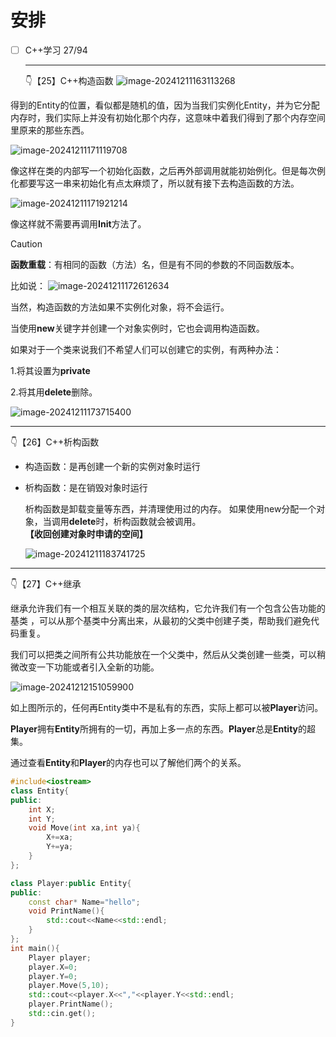 # 安排

- [ ] C++学习 27/94

  ---

  👇【25】C++构造函数
  ![image-20241211163113268](image\image-20241211163113268.png)

得到的Entity的位置，看似都是随机的值，因为当我们实例化Entity，并为它分配内存时，我们实际上并没有初始化那个内存，这意味中着我们得到了那个内存空间里原来的那些东西。

![image-20241211171119708](image\image-20241211171119708.png)

像这样在类的内部写一个初始化函数，之后再外部调用就能初始例化。但是每次例化都要写这一串来初始化有点太麻烦了，所以就有接下去构造函数的方法。

![image-20241211171921214](image\image-20241211171921214.png)

像这样就不需要再调用**Init**方法了。

> [!CAUTION]
>
> **函数重载**：有相同的函数（方法）名，但是有不同的参数的不同函数版本。 

比如说：
![image-20241211172612634](image\image-20241211172612634.png)

当然，构造函数的方法如果不实例化对象，将不会运行。

当使用**new**关键字并创建一个对象实例时，它也会调用构造函数。

如果对于一个类来说我们不希望人们可以创建它的实例，有两种办法：

1.将其设置为**private**

2.将其用**delete**删除。

![image-20241211173715400](image\image-20241211173715400.png)

---

 👇【26】C++析构函数

- 构造函数：是再创建一个新的实例对象时运行

- 析构函数：是在销毁对象时运行

  析构函数是卸载变量等东西，并清理使用过的内存。 如果使用new分配一个对象，当调用**delete**时，析构函数就会被调用。 **【收回创建对象时申请的空间】**

  ![image-20241211183741725](image\image-20241211183741725.png)

---

 👇【27】C++继承

继承允许我们有一个相互关联的类的层次结构，它允许我们有一个包含公告功能的基类 ，可以从那个基类中分离出来，从最初的父类中创建子类，帮助我们避免代码重复。

我们可以把类之间所有公共功能放在一个父类中，然后从父类创建一些类，可以稍微改变一下功能或者引入全新的功能。 

![image-20241212151059900](image\image-20241212151059900.png)

如上图所示的，任何再Entity类中不是私有的东西，实际上都可以被**Player**访问。

**Player**拥有**Entity**所拥有的一切，再加上多一点的东西。**Player**总是**Entity**的超集。

通过查看**Entity**和**Player**的内存也可以了解他们两个的关系。

```C++
#include<iostream>
class Entity{
public:
    int X;
    int Y;
    void Move(int xa,int ya){
        X+=xa;
        Y+=ya;
    }
};

class Player:public Entity{
public:
    const char* Name="hello";
    void PrintName(){
        std::cout<<Name<<std::endl;
    }
};
int main(){
    Player player;
    player.X=0;
    player.Y=0;
    player.Move(5,10);
    std::cout<<player.X<<","<<player.Y<<std::endl;
    player.PrintName();
    std::cin.get();
}
```

